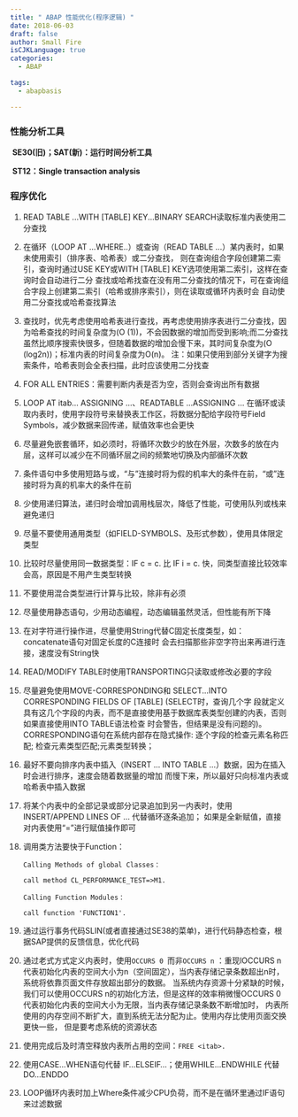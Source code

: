 ```yaml
---
title: " ABAP 性能优化(程序逻辑) "
date: 2018-06-03
draft: false
author: Small Fire
isCJKLanguage: true
categories: 
  - ABAP

tags: 
  - abapbasis

---
```


### 性能分析工具

​	**SE30(旧)；SAT(新)：运行时间分析工具**

​	**ST12：Single transaction analysis**

### 程序优化

  1. READ TABLE ...WITH [TABLE] KEY...BINARY SEARCH读取标准内表使用二分查找
 2. 在循环（LOOP AT ...WHERE..）或查询（READ TABLE ...）某内表时，如果未使用索引（排序表、哈希表）或二分查找，
 则在查询组合字段创建第二索引，查询时通过USE KEY或WITH [TABLE] KEY选项使用第二索引，这样在查询时会自动进行二分
 查找或哈希找查在没有用二分查找的情况下，可在查询组合字段上创建第二索引（哈希或排序索引），则在读取或循环内表时会
 自动使用二分查找或哈希查找算法
 3. 查找时，优先考虑使用哈希表进行查找，再考虑使用排序表进行二分查找，因为哈希查找的时间复杂度为(O (1))，不会因数据的增加而受到影响;而二分查找虽然比顺序搜索快很多，但随着数据的增加会慢下来，其时间复杂度为(O (log2n))；标准内表的时间复杂度为O(n)。
    注：如果只使用到部分关键字为搜索条件，哈希表则会全表扫描，此时应该使用二分找查

  4. FOR ALL ENTRIES：需要判断内表是否为空，否则会查询出所有数据
  5. LOOP AT itab... ASSIGNING ...、READTABLE ...ASSIGNING ... 在循环或读取内表时，使用字段符号来替换表工作区，将数据分配给字段符号Field Symbols，减少数据来回传递，赋值效率也会更快
  6. 尽量避免嵌套循环，如必须时，将循环次数少的放在外层，次数多的放在内层，这样可以减少在不同循环层之间的频繁地切换及内部循环次数
  7. 条件语句中多使用短路与或，“与”连接时将为假的机率大的条件在前，“或”连接时将为真的机率大的条件在前
  8. 少使用递归算法，递归时会增加调用栈层次，降低了性能，可使用队列或栈来避免递归
  9. 尽量不要使用通用类型（如FIELD-SYMBOLS、及形式参数），使用具体限定类型
  10. 比较时尽量使用同一数据类型：IF c = c. 比 IF i = c. 快，同类型直接比较效率会高，原因是不用产生类型转换

 11. 不要使用混合类型进行计算与比较，除非有必须

 12. 尽量使用静态语句，少用动态编程，动态编辑虽然灵活，但性能有所下降

 13. 在对字符进行操作进，尽量使用String代替C固定长度类型，如：concatenate语句对固定长度的C连接时
      会去扫描那些非空字符出来再进行连接，速度没有String快

 14. READ/MODIFY TABLE时使用TRANSPORTING只读取或修改必要的字段

 15. 尽量避免使用MOVE-CORRESPONDING和 SELECT...INTO CORRESPONDING FIELDS OF [TABLE] (SELECT时，查询几个字
      段就定义具有这几个字段的内表，而不是直接使用基于数据库表类型创建的内表，否则如果直接使用INTO TABLE语法检查
      时会警告，但结果是没有问题的)。
      CORRESPONDING语句在系统内部存在隐式操作: 逐个字段的检查元素名称匹配; 检查元素类型匹配;元素类型转换； 

 16. 最好不要向排序内表中插入（INSERT ... INTO TABLE ...）数据，因为在插入时会进行排序，速度会随着数据量的增加
      而慢下来，所以最好只向标准内表或哈希表中插入数据

 17. 将某个内表中的全部记录或部分记录追加到另一内表时，使用INSERT/APPEND LINES OF … 代替循环逐条追加；
      如果是全新赋值，直接对内表使用“=”进行赋值操作即可

 18. 调用类方法要快于Function：

      `Calling Methods of global Classes：`    

      `call method CL_PERFORMANCE_TEST=>M1.`

      `Calling Function Modules： `        

      `call function 'FUNCTION1'.`

 19. 通过运行事务代码SLIN(或者直接通过SE38的菜单)，进行代码静态检查，根据SAP提供的反馈信息，优化代码

 20. 通过老式方式定义内表时，使用`OCCURS 0 `而非`OCCURS n` ：重现lOCCURS n 代表初始化内表的空间大小为n（空间固定），当内表存储记录条数超出n时，系统将依靠页面文件存放超出部分的数据。 当系统内存资源十分紧缺的时候，我们可以使用OCCURS n的初始化方法，但是这样的效率稍微慢OCCURS 0 代表初始化内表的空间大小为无限，当内表存储记录条数不断增加时， 内表所使用的内存空间不断扩大，直到系统无法分配为止。使用内存比使用页面交换更快一些， 但是要考虑系统的资源状态

 21. 使用完成后及时清空释放内表所占用的空间：`FREE <itab>.`

 22. 使用CASE…WHEN语句代替 IF…ELSEIF…；使用WHILE…ENDWHILE 代替 DO…ENDDO

 23. LOOP循环内表时加上Where条件减少CPU负荷，而不是在循环里通过IF语句来过滤数据

